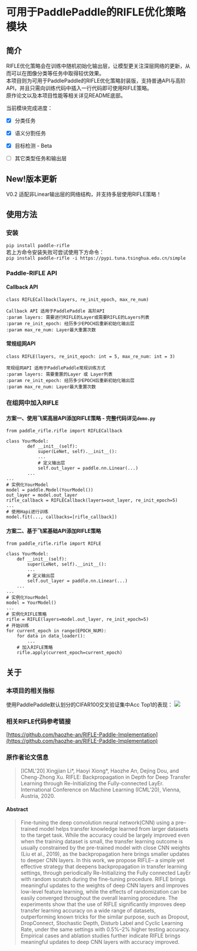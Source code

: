 # 可用于PaddlePaddle的RIFLE优化策略模块

## 简介
RIFLE优化策略会在训练中随机初始化输出层，让模型更关注深层网络的更新，从而可以在图像分类等任务中取得较优效果。  
本项目则为可用于PaddlePaddle的RIFLE优化策略封装版，支持普通API与高阶API，并且只需向训练代码中插入一行代码即可使用RIFLE策略。  
原作论文以及本项目性能等相关详见README底部。

当前模块完成进度：
- [X] 分类任务
+ [X] 语义分割任务
- [X] 目标检测 - Beta
+ [ ] 其它类型任务和输出层

## New!版本更新   
V0.2 适配非Linear输出层的网络结构，并支持多层使用RIFLE策略！
## 使用方法
### 安装
`pip install paddle-rifle`  
若上方命令安装失败可尝试使用下方命令：  
`pip install paddle-rifle -i https://pypi.tuna.tsinghua.edu.cn/simple` 

### Paddle-RIFLE API
#### Callback API
```
class RIFLECallback(layers, re_init_epoch, max_re_num)

Callback API 适用于PaddlePaddle 高阶API
:param layers: 需要进行RIFLE的Layer或需要RIFLE的Layers列表
:param re_init_epoch: 经历多少EPOCH后重新初始化输出层
:param max_re_num: Layer最大重置次数
```
#### 常规组网API
```
class RIFLE(layers, re_init_epoch: int = 5, max_re_num: int = 3)

常规组网API 适用于PaddlePaddle常规训练方式
:param layers: 需要重置的Layer 或 Layer列表
:param re_init_epoch: 经历多少EPOCH后重新初始化输出层
:param max_re_num: Layer最大重置次数
```
### 在组网中加入RIFLE
#### 方案一、使用飞桨高层API添加RIFLE策略 - 完整代码详见`demo.py`
```
from paddle_rifle.rifle import RIFLECallback

class YourModel:
        def __init__(self):
            super(LeNet, self).__init__():
            ...
            # 定义输出层
            self.out_layer = paddle.nn.Linear(...)
        ...
...
# 实例化YourModel
model = paddle.Model(YourModel())
out_layer = model.out_layer
rifle_callback = RIFLECallback(layers=out_layer, re_init_epoch=5)
...
# 使用Hapi进行训练
model.fit(..., callbacks=[rifle_callback])
```
#### 方案二、基于飞桨基础API添加RIFLE策略
```
from paddle_rifle.rifle import RIFLE

class YourModel:
    def __init__(self):
        super(LeNet, self).__init__():
        ...
        # 定义输出层
        self.out_layer = paddle.nn.Linear(...)
    ...
...
# 实例化YourModel
model = YourModel()
...
# 实例化RIFLE策略
rifle = RIFLE(layers=model.out_layer, re_init_epoch=5)
# 开始训练
for current_epoch in range(EPOCH_NUM):
    for data in data_loader():
        ...
    # 加入RIFLE策略
    rifle.apply(current_epoch=current_epoch)
```

## 关于
### 本项目的相关指标
使用PaddlePaddle默认划分的CIFAR100交叉验证集中Acc Top1的表现：
<img src="https://ai-studio-static-online.cdn.bcebos.com/6f3dbf89d6f449858d48777a387844b01cb18b8993794912a4653de90b19f927"></img>  

### 相关RIFLE代码参考链接
[https://github.com/haozhe-an/RIFLE-Paddle-Implementation](https://github.com/haozhe-an/RIFLE-Paddle-Implementation)

### 原作者论文信息
> [ICML'20] Xingjian Li*, Haoyi Xiong*, Haozhe An, Dejing Dou, and Cheng-Zhong Xu. RIFLE: Backpropagation in Depth for Deep Transfer Learning through Re-Initializing the Fully-connected LayEr. International Conference on Machine Learning (ICML’20), Vienna, Austria, 2020.

####  Abstract

>Fine-tuning the deep convolution neural network(CNN) using a pre–trained model helps transfer knowledge learned from larger datasets to the target task. While the accuracy could be largely improved even when the training dataset is small, the transfer learning outcome is usually constrained by the pre-trained model with close CNN weights (Liu et al., 2019), as the backpropagation here brings smaller updates to deeper CNN layers. In this work, we propose RIFLE– a simple yet effective strategy that deepens backpropagation in transfer learning settings, through periodically Re-Initializing the Fully connected LayEr with random scratch during the fine-tuning procedure. RIFLE brings meaningful updates to the weights of deep CNN layers and improves low-level feature learning, while the effects of randomization can be easily converged throughout the overall learning procedure. The experiments show that the use of RIFLE significantly improves deep transfer learning accuracy on a wide range of datasets, outperforming known tricks for the similar purpose, such as Dropout, DropConnect, Stochastic Depth, Disturb Label and Cyclic Learning Rate, under the same settings with 0.5%–2% higher testing accuracy. Empirical cases and ablation studies further indicate RIFLE brings meaningful updates to deep CNN layers with accuracy improved.
